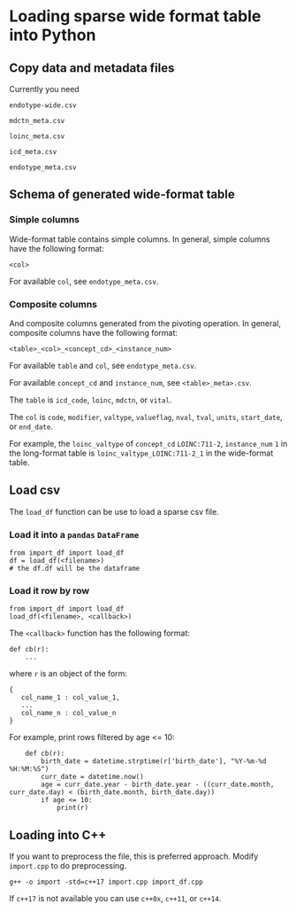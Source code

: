 # Loading sparse wide format table into Python #

## Copy data and metadata files ##

Currently you need

`endotype-wide.csv`

`mdctn_meta.csv`

`loinc_meta.csv`

`icd_meta.csv`

`endotype_meta.csv`

## Schema of generated wide-format table ##

### Simple columns ###

Wide-format table contains simple columns. In general, simple columns have the following format:

```<col>```

For available `col`, see `endotype_meta.csv`.

### Composite columns ###

And composite columns generated from the pivoting operation. In general, composite columns have the following format:

```<table>_<col>_<concept_cd>_<instance_num>```

For available `table` and `col`, see `endotype_meta.csv`.

For available `concept_cd` and `instance_num`, see `<table>_meta>.csv`.

The `table` is `icd_code`, `loinc`, `mdctn`, or `vital`.

The `col` is `code`, `modifier`, `valtype`, `valueflag`, `nval`, `tval`, `units`, `start_date`, or `end_date`. 

For example, the `loinc_valtype` of `concept_cd` `LOINC:711-2`, `instance_num` `1` in the long-format table is `loinc_valtype_LOINC:711-2_1` in the wide-format table.

## Load csv ##

The `load_df` function can be use to load a sparse csv file.

### Load it into a `pandas` `DataFrame` ###

```
from import_df import load_df
df = load_df(<filename>)
# the df.df will be the dataframe
```

### Load it row by row ###
```
from import_df import load_df
load_df(<filename>, <callback>)
```

The `<callback>` function has the following format:

```
def cb(r):
    ...
```

where `r` is an object of the form:

```
{
   col_name_1 : col_value_1,
   ...
   col_name_n : col_value_n
}
```
For example, print rows filtered by age <= 10:

```
    def cb(r):
        birth_date = datetime.strptime(r['birth_date'], "%Y-%m-%d %H:%M:%S")
        curr_date = datetime.now()
        age = curr_date.year - birth_date.year - ((curr_date.month, curr_date.day) < (birth_date.month, birth_date.day))
        if age <= 10:
            print(r)
```



## Loading into C++ ##

If you want to preprocess the file, this is preferred approach. Modify `import.cpp` to do preprocessing.

```
g++ -o import -std=c++17 import.cpp import_df.cpp
```

If `c++17` is not available you can use `c++0x`, `c++11`, or `c++14`.
